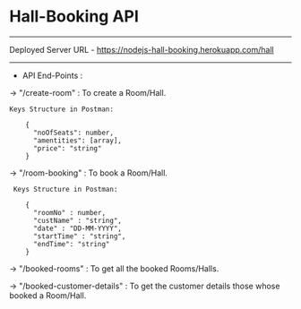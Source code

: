 # Hall-Booking API

----

Deployed Server URL - https://nodejs-hall-booking.herokuapp.com/hall

----

* API End-Points :


-> "/create-room" : To create a Room/Hall.
    
    Keys Structure in Postman:
    
        {
          "noOfSeats": number,
          "amentities": [array],
          "price": "string"
        }


-> "/room-booking" : To book a Room/Hall.
 
     Keys Structure in Postman:
     
        {
          "roomNo" : number,
          "custName" : "string",
          "date" : "DD-MM-YYYY",
          "startTime" : "string",
          "endTime": "string"
        }


-> "/booked-rooms" : To get all the booked Rooms/Halls.


-> "/booked-customer-details" : To get the customer details those whose booked a Room/Hall.
